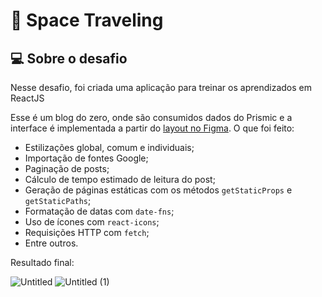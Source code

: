 # 🚀 Space Traveling
## 💻 Sobre o desafio

Nesse desafio, foi criada uma aplicação para treinar os aprendizados em ReactJS

Esse é um blog do zero, onde são consumidos dados do Prismic e a interface é implementada a partir do [layout no Figma](https://www.figma.com/file/0Y26j0tf1K2WB5c1ja5hov/Desafios-M%C3%B3dulo-3-ReactJS?node-id=0%3A1/duplicate).
O que foi feito:

- Estilizações global, comum e individuais;
- Importação de fontes Google;
- Paginação de posts;
- Cálculo de tempo estimado de leitura do post;
- Geração de páginas estáticas com os métodos `getStaticProps` e `getStaticPaths`;
- Formatação de datas com `date-fns`;
- Uso de ícones com `react-icons`;
- Requisições HTTP com `fetch`;
- Entre outros.

Resultado final:

![Untitled](https://user-images.githubusercontent.com/35200622/114745748-5d52f280-9d25-11eb-85e1-f4c091a4631b.png)
![Untitled (1)](https://user-images.githubusercontent.com/35200622/114745749-5d52f280-9d25-11eb-89ab-83269cdac4d1.png)
